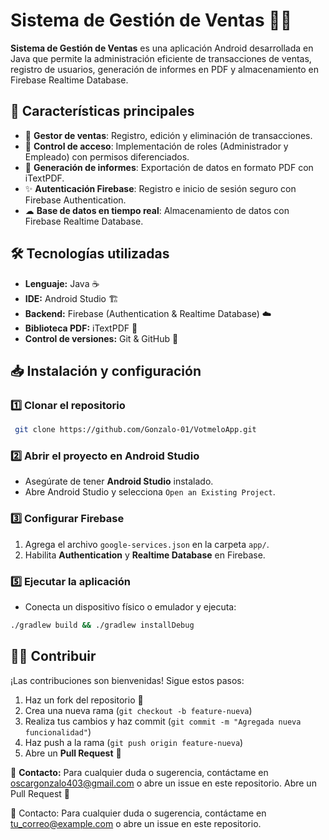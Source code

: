 # Sistema de Gestión de Ventas 💼📅

**Sistema de Gestión de Ventas** es una aplicación Android desarrollada en Java que permite la administración eficiente de transacciones de ventas, registro de usuarios, generación de informes en PDF y almacenamiento en Firebase Realtime Database.

## 🚀 Características principales

- 💼 **Gestor de ventas**: Registro, edición y eliminación de transacciones.
- 🔑 **Control de acceso**: Implementación de roles (Administrador y Empleado) con permisos diferenciados.
- 📅 **Generación de informes**: Exportación de datos en formato PDF con iTextPDF.
- ✨ **Autenticación Firebase**: Registro e inicio de sesión seguro con Firebase Authentication.
- ☁ **Base de datos en tiempo real**: Almacenamiento de datos con Firebase Realtime Database.


## 🛠️ Tecnologías utilizadas

- **Lenguaje:** Java ☕
- **IDE:** Android Studio 🏗️
- **Backend:** Firebase (Authentication & Realtime Database) ☁️
- **Biblioteca PDF:** iTextPDF 📅
- **Control de versiones:** Git & GitHub 🔗

## 📥 Instalación y configuración

### 1️⃣ Clonar el repositorio
```bash
 git clone https://github.com/Gonzalo-01/VotmeloApp.git
```

### 2️⃣ Abrir el proyecto en Android Studio
- Asegúrate de tener **Android Studio** instalado.
- Abre Android Studio y selecciona `Open an Existing Project`.

### 3️⃣ Configurar Firebase
1. Agrega el archivo `google-services.json` en la carpeta `app/`.
2. Habilita **Authentication** y **Realtime Database** en Firebase.

### 5️⃣ Ejecutar la aplicación
- Conecta un dispositivo físico o emulador y ejecuta:
```bash
./gradlew build && ./gradlew installDebug
```

## 👨‍💻 Contribuir
¡Las contribuciones son bienvenidas! Sigue estos pasos:
1. Haz un fork del repositorio 🍴
2. Crea una nueva rama (`git checkout -b feature-nueva`)
3. Realiza tus cambios y haz commit (`git commit -m "Agregada nueva funcionalidad"`)
4. Haz push a la rama (`git push origin feature-nueva`)
5. Abre un **Pull Request** 🚀


📧 **Contacto:** Para cualquier duda o sugerencia, contáctame en oscargonzalo403@gmail.com o abre un issue en este repositorio.
Abre un Pull Request 🚀

📧 Contacto: Para cualquier duda o sugerencia, contáctame en tu_correo@example.com o abre un issue en este repositorio.


